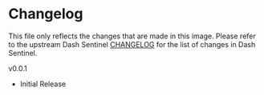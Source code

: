 # Changelog

This file only reflects the changes that are made in this image. Please refer to the upstream Dash Sentinel [CHANGELOG](https://github.com/dashpay/sentinel/blob/master/CHANGELOG) for the list of changes in Dash Sentinel.

v0.0.1
- Initial Release